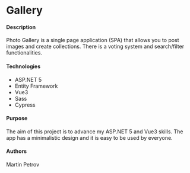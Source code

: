 <h1>Gallery</h1>

<h4>Description</h4>
Photo Gallery is a single page application (SPA) that allows you to post images and create collections. There is a voting system and search/filter functionalities.

<h4>Technologies</h4>
<ul>
  <li>ASP.NET 5</li>
  <li>Entity Framework</li>
  <li>Vue3</li>
  <li>Sass</li>
  <li>Cypress</li>
</ul>

<h4>Purpose</h4>
The aim of this project is to advance my ASP.NET 5 and Vue3 skills.
The app has a minimalistic design and it is easy to be used by everyone.

<h4>Authors</h4>
Martin Petrov
